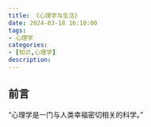 ```yaml
---
title: 《心理学与生活》
date: 2024-03-18 16:10:00
tags:
- 心理学
categories:
- [知识,心理学]
description: 
---
```


## 前言
“心理学是一门与人类幸福密切相关的科学。”
